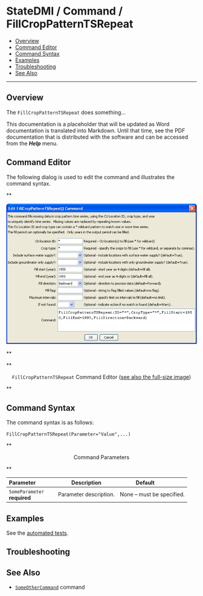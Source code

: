 # StateDMI / Command / FillCropPatternTSRepeat #

* [Overview](#overview)
* [Command Editor](#command-editor)
* [Command Syntax](#command-syntax)
* [Examples](#examples)
* [Troubleshooting](#troubleshooting)
* [See Also](#see-also)

-------------------------

## Overview ##

The `FillCropPatternTSRepeat` does something...

This documentation is a placeholder that will be updated as Word documentation is translated into Markdown.
Until that time, see the PDF documentation that is distributed with the software and can be accessed
from the ***Help*** menu.

## Command Editor ##

The following dialog is used to edit the command and illustrates the command syntax.

**<p style="text-align: center;">
![FillCropPatternTSRepeat](FillCropPatternTSRepeat.png)
</p>**

**<p style="text-align: center;">
`FillCropPatternTSRepeat` Command Editor (<a href="../FillCropPatternTSRepeat.png">see also the full-size image</a>)
</p>**

## Command Syntax ##

The command syntax is as follows:

```text
FillCropPatternTSRepeat(Parameter="Value",...)
```
**<p style="text-align: center;">
Command Parameters
</p>**

| **Parameter**&nbsp;&nbsp;&nbsp;&nbsp;&nbsp;&nbsp;&nbsp;&nbsp;&nbsp;&nbsp;&nbsp;&nbsp; | **Description** | **Default**&nbsp;&nbsp;&nbsp;&nbsp;&nbsp;&nbsp;&nbsp;&nbsp;&nbsp;&nbsp; |
| --------------|-----------------|----------------- |
|`SomeParameter`<br>**required**|Parameter description.|None – must be specified.|

## Examples ##

See the [automated tests](https://github.com/OpenCDSS/cdss-app-statedmi-test/tree/master/test/regression/commands/FillCropPatternTSRepeat).

## Troubleshooting ##

## See Also ##

* [`SomeOtherCommand`](../SomeOtherCommand/SomeOtherCommand) command
